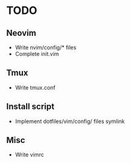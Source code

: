 # TODO

## Neovim

* Write nvim/config/* files
* Complete init.vim


## Tmux

* Write tmux.conf


## Install script

* Implement dotfiles/vim/config/ files symlink


## Misc

* Write vimrc
